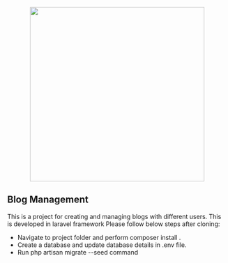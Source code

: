 <p align="center"><a href="https://laravel.com" target="_blank"><img src="https://raw.githubusercontent.com/laravel/art/master/logo-lockup/5%20SVG/2%20CMYK/1%20Full%20Color/laravel-logolockup-cmyk-red.svg" width="400"></a></p>


## Blog Management
 This is a project for creating and managing blogs with different users. This is developed in laravel framework
 Please follow below steps after cloning:

- Navigate to project folder and perform composer install .
- Create a database and update database details in .env file.
- Run php artisan migrate --seed command
